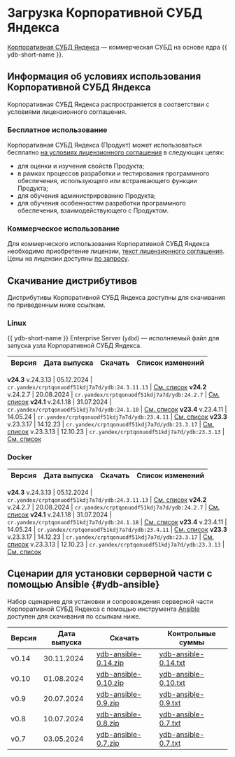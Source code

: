 # Загрузка Корпоративной СУБД Яндекса

[Корпоративная СУБД Яндекса](https://ydb.yandex.ru) — коммерческая СУБД на основе ядра {{ ydb-short-name }}.

## Информация об условиях использования Корпоративной СУБД Яндекса

Корпоративная СУБД Яндекса распространяется в соответствии с условиями лицензионного соглашения.

### Бесплатное использование

Корпоративная СУБД Яндекса (Продукт) может использоваться бесплатно [на условиях лицензионного соглашения](https://ясубд.рф/cond/) в следующих целях:

- для оценки и изучения свойств Продукта;
- в рамках процессов разработки и тестирования программного обеспечения, использующего или встраивающего функции Продукта;
- для обучения администрированию Продукта;
- для обучения особенностям разработки программного обеспечения, взаимодействующего с Продуктом.

### Коммерческое использование

Для коммерческого использования Корпоративной СУБД Яндекса необходимо приобретение лицензии, [текст лицензионного соглашения](https://ясубд.рф/cond-commercial/). Цены на лицензии доступны [по запросу](https://forms.yandex.ru/surveys/13735628.a5bd9c7417fe06c03f7130d8863bed569e373119/).

## Скачивание дистрибутивов

Дистрибутивы Корпоративной СУБД Яндекса доступны для скачивания по приведенным ниже ссылкам.

### Linux

{{ ydb-short-name }} Enterprise Server (`ydbd`) — исполняемый файл для запуска узла Корпоративной СУБД Яндекса.

Версия |  Дата выпуска | Скачать | Список изменений
:--- | :--- | :--- | :---
**v24.3**
v.24.3.13  | 05.12.2024 | `cr.yandex/crptqonuodf51kdj7a7d/ydb:24.3.11.13` | [См. список](../../../changelog-server.md#24-3)
**v24.2**
v.24.2.7  | 20.08.2024 | `cr.yandex/crptqonuodf51kdj7a7d/ydb:24.2.7` | [См. список](../../../changelog-server.md#24-2)
**v24.1**
v.24.1.18 | 31.07.2024 | `cr.yandex/crptqonuodf51kdj7a7d/ydb:24.1.18` | [См. список](../../../changelog-server.md#24-1)
**v23.4**
v.23.4.11 | 14.05.24 | `cr.yandex/crptqonuodf51kdj7a7d/ydb:23.4.11` | [См. список](../../../changelog-server.md#23-4)
**v23.3**
v.23.3.17 | 14.12.23 | `cr.yandex/crptqonuodf51kdj7a7d/ydb:23.3.17` | [См. список](../../../changelog-server-23.md#23-3-17)
v.23.3.13 | 12.10.23 | `cr.yandex/crptqonuodf51kdj7a7d/ydb:23.3.13` | [См. список](../../../changelog-server.md#23-3)

### Docker

Версия |  Дата выпуска | Скачать | Список изменений
:--- | :--- | :--- | :---
**v24.3**
v.24.3.13  | 05.12.2024 | `cr.yandex/crptqonuodf51kdj7a7d/ydb:24.3.11.13` | [См. список](../../../changelog-server.md#24-3)
**v24.2**
v.24.2.7  | 20.08.2024 | `cr.yandex/crptqonuodf51kdj7a7d/ydb:24.2.7` | [См. список](../../../changelog-server.md#24-2)
**v24.1**
v.24.1.18 | 31.07.2024 | `cr.yandex/crptqonuodf51kdj7a7d/ydb:24.1.18` | [См. список](../../../changelog-server.md#24-1)
**v23.4**
v.23.4.11 | 14.05.24 | `cr.yandex/crptqonuodf51kdj7a7d/ydb:23.4.11` | [См. список](../../../changelog-server.md#23-4)
**v23.3**
v.23.3.17 | 14.12.23 | `cr.yandex/crptqonuodf51kdj7a7d/ydb:23.3.17` | [См. список](../../../changelog-server-23.md#23-3-17)
v.23.3.13 | 12.10.23 | `cr.yandex/crptqonuodf51kdj7a7d/ydb:23.3.13` | [См. список](../../../changelog-server.md#23-3)


## Сценарии для установки серверной части с помощью Ansible {#ydb-ansible}

Набор сценариев для установки и сопровождения серверной части Корпоративной СУБД Яндекса с помощью инструмента [Ansible](https://docs.ansible.com/) доступен для скачивания по ссылкам ниже.

| Версия | Дата выпуска | Скачать | Контрольные суммы |
| ------ | ------------ | ------- | ----------------- |
| v0.14   | 30.11.2024   | [ydb-ansible-0.14.zip](https://binaries.ясубд.рф/ansible/ydb-ansible-0.14.zip) | [ydb-ansible-0.14.txt](https://binaries.ясубд.рф/ansible/ydb-ansible-0.14.txt) |
| v0.10   | 01.08.2024   | [ydb-ansible-0.10.zip](https://binaries.ясубд.рф/ansible/ydb-ansible-0.10.zip) | [ydb-ansible-0.10.txt](https://binaries.ясубд.рф/ansible/ydb-ansible-0.10.txt) |
| v0.9   | 20.07.2024   | [ydb-ansible-0.9.zip](https://binaries.ясубд.рф/ansible/ydb-ansible-0.9.zip) | [ydb-ansible-0.9.txt](https://binaries.ясубд.рф/ansible/ydb-ansible-0.9.txt) |
| v0.8   | 10.07.2024   | [ydb-ansible-0.8.zip](https://binaries.ясубд.рф/ansible/ydb-ansible-0.8.zip) | [ydb-ansible-0.7.txt](https://binaries.ясубд.рф/ansible/ydb-ansible-0.8.txt) |
| v0.7   | 03.05.2024   | [ydb-ansible-0.7.zip](https://binaries.ясубд.рф/ansible/ydb-ansible-0.7.zip) | [ydb-ansible-0.7.txt](https://binaries.ясубд.рф/ansible/ydb-ansible-0.7.txt) |